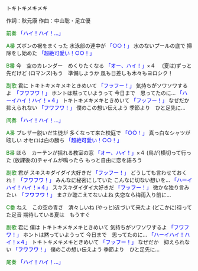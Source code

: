 トキトキメキメキ

作詞：秋元康
作曲：中山聡・足立優

<font color=green>前奏</font>
<font color=blue>「ハイ！ハイ！…」</font> 

<font color=green>A番</font>
ズボンの裾をまくった
水泳部の連中が <font color=blue>「○○！」</font> 
水のないプールの底で
掃除をし始めた <font color=blue>「超絶可愛い！○○！」</font> 

<font color=green>B番</font>
今　空のカレンダー　めくりたくなる <font color=blue>「オー、ハイ！」</font>×４　
(夏は)ずっと先だけど
(ロマンス)もう　準備しようか
風も日差しも木々もヨロシク！

<font color=green>副歌</font>
君に
トキトキメキメキときめいて <font color=blue>「フッフー！」</font> 
気持ちがソワソワするよ　<font color=blue>「フワフワ！」</font>
ホントは黙っていようって
今日まで　思ってたのに… <font color=blue>「ハーイハイ！ハイ！×４」</font> 
トキトキメキメキときめいて <font color=blue>「フッフー！」</font> 
なぜだか　抑えられない <font color=blue>「フワフワ！」</font>
僕のこの想い伝えよう
季節より　ひと足先に…

<font color=green>间奏</font>
<font color=blue>「ハイ！ハイ！…」</font> 

<font color=green>A番</font>
ブレザー脱いだ生徒が
多くなって来た校庭で <font color=blue>「○○！」</font> 
真っ白なシャツが眩しい
オセロは白の勝ち <font color=blue>「超絶可愛い！○○！」</font> 

<font color=green>B番</font>
ほら　カーテンが揺れる教室の窓 <font color=blue>「オー、ハイ！」</font>×４ 
(鳥が)横切って行った
(放課後の)チャイムが鳴ったら
もっと自由に恋を語ろう

<font color=green>副歌</font>
君が
スキスキダイダイ大好きだ <font color=blue>「フッフー！」</font> 
どうしても言わせておくれ！ <font color=blue>「フワフワ！」</font> 
みんなに秘密にしていた
こんなに切ない想いを… <font color=blue>「ハーイハイ！ハイ！×４」</font> 
スキスキダイダイ大好きだ <font color=blue>「フッフー！」</font> 
微かな独り言みたい　<font color=blue>「フワフワ！」</font>
まさか聴こえてないよね
失恋なら梅雨入り前に…

<font color=green>C番</font>
ねえ　この空の青さ　清々しいね
(やっと)近づいて来たよ
(どこかに)待ってた足音
期待している夏は　もうすぐ

<font color=green>副歌</font>
君に
僕は
トキトキメキメキときめいて
気持ちがソワソワするよ <font color=blue>「フワフワ！」</font> 
ホントは黙っていようって
今日まで　思ってたのに… <font color=blue>「ハーイハイ！ハイ！×４」</font> 
トキトキメキメキときめいて <font color=blue>「フッフー！」</font> 
なぜだか　抑えられない <font color=blue>「フワフワ！」</font> 
僕のこの想い伝えよう
季節より　ひと足先に…

<font color=green>尾奏</font>
<font color=blue>「ハイ！ハイ！…」</font> 
